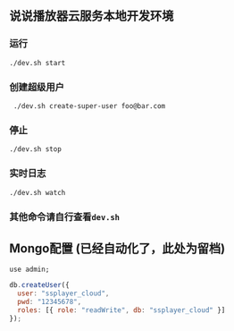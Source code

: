 ## 说说播放器云服务本地开发环境

### 运行

```shell
./dev.sh start
```

### 创建超级用户
```shell
 ./dev.sh create-super-user foo@bar.com
```

### 停止
```shell
./dev.sh stop
```

### 实时日志
```shell
./dev.sh watch
```

### 其他命令请自行查看`dev.sh`

## Mongo配置 (已经自动化了，此处为留档)

```use admin;```

```javascript
db.createUser({
  user: "ssplayer_cloud",
  pwd: "12345678",
  roles: [{ role: "readWrite", db: "ssplayer_cloud" }]
});
```